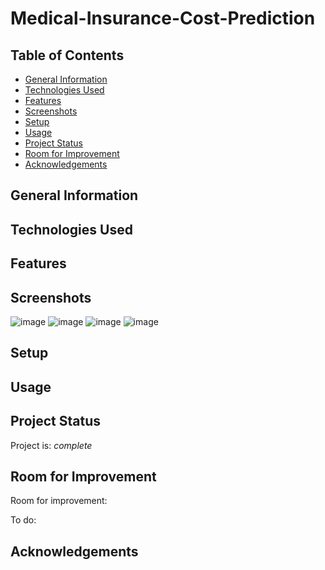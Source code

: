 # Medical-Insurance-Cost-Prediction

## Table of Contents
* [General Information](#general-information)
* [Technologies Used](#technologies-used)
* [Features](#features)
* [Screenshots](#screenshots)
* [Setup](#setup)
* [Usage](#usage)
* [Project Status](#project-status)
* [Room for Improvement](#room-for-improvement)
* [Acknowledgements](#acknowledgements)


## General Information



## Technologies Used



## Features



## Screenshots
![image](https://user-images.githubusercontent.com/110493144/187785914-3dfb9ac3-d80d-48af-a55a-9cb0d91d7565.png)
![image](https://user-images.githubusercontent.com/110493144/187786112-420f80a6-e59e-4e1a-b78b-1307af8abaa2.png)
![image](https://user-images.githubusercontent.com/110493144/187786379-2b7b144f-d0de-4a4b-a293-0782fa9185c5.png)
![image](https://user-images.githubusercontent.com/110493144/187788874-89a72ca4-f5e3-4d20-ad94-86850496196b.png)



## Setup



## Usage



## Project Status
Project is: _complete_


## Room for Improvement
Room for improvement:


To do:


## Acknowledgements
